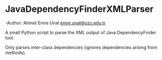 JavaDependencyFinderXMLParser
=============================

-Author:
Ahmet Emre Unal
emre.unal@ozu.edu.tr


A small Python script to parse the XML output of Java DependencyFinder tool.

Only parses inter-class dependencies (ignores dependencies arising from methods).

